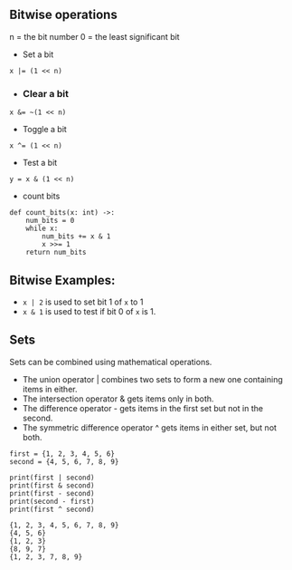 ## Bitwise operations

n = the bit number
0 = the least significant bit 

- Set a bit 
```
x |= (1 << n)
```
- ### Clear a bit
```
x &= ~(1 << n)
```

- Toggle a bit 
```
x ^= (1 << n)
```

- Test a bit
```
y = x & (1 << n)
```

- count bits
```
def count_bits(x: int) ->:
    num_bits = 0 
    while x:
        num_bits += x & 1
        x >>= 1
    return num_bits
```

## Bitwise Examples: 
- `x | 2` is used to set bit 1 of `x` to 1
- `x & 1` is used to test if bit 0 of `x` is 1. 


## Sets

Sets can be combined using mathematical operations.

- The union operator | combines two sets to form a new one containing items in either.
- The intersection operator & gets items only in both.
- The difference operator - gets items in the first set but not in the second.
- The symmetric difference operator ^ gets items in either set, but not both.

```
first = {1, 2, 3, 4, 5, 6}
second = {4, 5, 6, 7, 8, 9}

print(first | second)
print(first & second)
print(first - second)
print(second - first)
print(first ^ second)
```

```
{1, 2, 3, 4, 5, 6, 7, 8, 9}
{4, 5, 6}
{1, 2, 3}
{8, 9, 7}
{1, 2, 3, 7, 8, 9}
```
